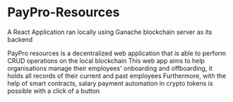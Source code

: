 # PayPro-Resources
A React Application ran locally using Ganache blockchain server as its backend

PayPro resources is a decentralized web application that is able to perform CRUD operations on the local blockchain
This web app aims to help organisations manage their employees' onboarding and offboarding, it holds all records of their current and past employees
Furthermore, with the help of smart contracts, salary payment automation in crypto tokens is possible with a click of a button
